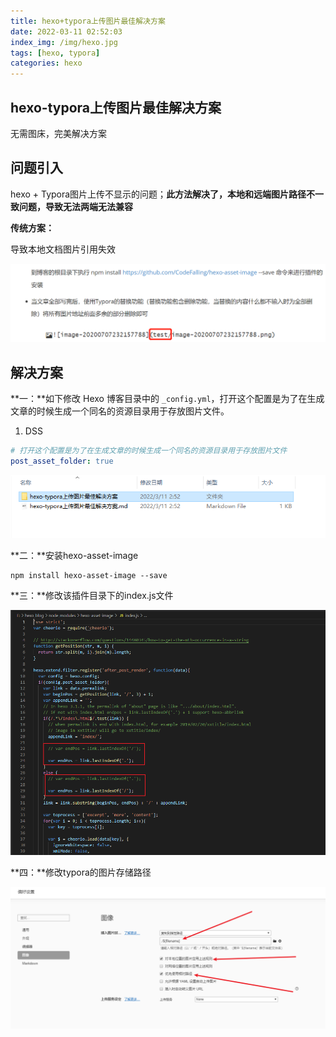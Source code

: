 ```yaml
---
title: hexo+typora上传图片最佳解决方案
date: 2022-03-11 02:52:03
index_img: /img/hexo.jpg
tags: [hexo, typora]
categories: hexo
---
```




## hexo-typora上传图片最佳解决方案



无需图床，完美解决方案



## 问题引入

hexo + Typora图片上传不显示的问题；**此方法解决了，本地和远端图片路径不一致问题，导致无法两端无法兼容**



**传统方案：**

导致本地文档图片引用失效

![image-20220311031244873](hexo-typora上传图片最佳解决方案/image-20220311031244873.png)







##  解决方案



**一：**如下修改 Hexo 博客目录中的 `_config.yml`，打开这个配置是为了在生成文章的时候生成一个同名的资源目录用于存放图片文件。

1. DSS

```yaml
# 打开这个配置是为了在生成文章的时候生成一个同名的资源目录用于存放图片文件
post_asset_folder: true
```

![image-20220311030240469](hexo-typora上传图片最佳解决方案/image-20220311030240469.png)


 **二：**安装hexo-asset-image



```shell
npm install hexo-asset-image --save
```



**三：**修改该插件目录下的index.js文件



![image-20220311030809910](hexo-typora上传图片最佳解决方案/image-20220311030809910.png)





**四：**修改typora的图片存储路径

![image-20220311031000374](hexo-typora上传图片最佳解决方案/image-20220311031000374.png)



